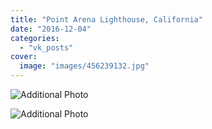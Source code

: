 ```yaml
---
title: "Point Arena Lighthouse, California"
date: "2016-12-04"
categories: 
  - "vk_posts"
cover:
  image: "images/456239132.jpg"
---
```


![Additional Photo](https://vodpop.ru/wp-content/uploads/2023/07/456239133.jpg)

![Additional Photo](https://vodpop.ru/wp-content/uploads/2023/07/456239134.jpg)
